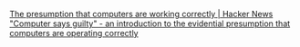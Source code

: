 
[The presumption that computers are working correctly | Hacker News](https://news.ycombinator.com/item?id=37713923)
["Computer says guilty" - an introduction to the evidential presumption that computers are operating correctly](https://emptycity.substack.com/p/computer-says-guilty-an-introduction)
